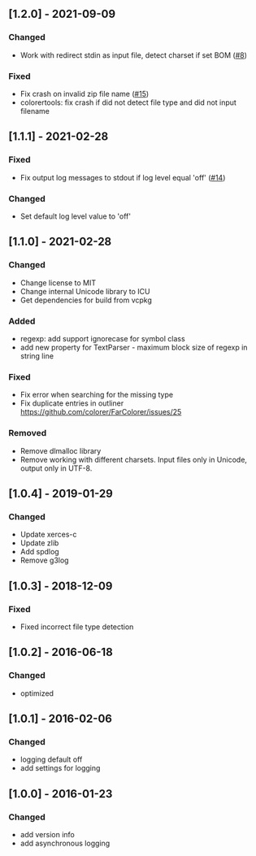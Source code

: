 ## [1.2.0] - 2021-09-09
### Changed
- Work with redirect stdin as input file, detect charset if set BOM ([#8](https://github.com/colorer/Colorer-library/issues/8))

### Fixed
- Fix crash on invalid zip file name ([#15](https://github.com/colorer/Colorer-library/issues/15))
- colorertools: fix crash if did not detect file type and did not input filename

## [1.1.1] - 2021-02-28
### Fixed
- Fix output log messages to stdout if log level equal 'off' ([#14](https://github.com/colorer/Colorer-library/issues/14))

### Changed
- Set default log level value to 'off'

## [1.1.0] - 2021-02-28
### Changed
- Change license to MIT
- Change internal Unicode library to ICU
- Get dependencies for build from vcpkg

### Added
- regexp: add support ignorecase for symbol class
- add new property for TextParser - maximum block size of regexp in string line

### Fixed
- Fix error when searching for the missing type
- Fix duplicate entries in outliner https://github.com/colorer/FarColorer/issues/25

### Removed
- Remove dlmalloc library
- Remove working with different charsets. Input files only in Unicode, output only in UTF-8.

## [1.0.4] - 2019-01-29
### Changed
- Update xerces-c
- Update zlib
- Add spdlog
- Remove g3log

## [1.0.3] - 2018-12-09
### Fixed
- Fixed incorrect file type detection

## [1.0.2] - 2016-06-18
### Changed
- optimized

## [1.0.1] - 2016-02-06
### Changed
- logging default off
- add settings for logging

## [1.0.0] - 2016-01-23
### Changed
- add version info
- add asynchronous logging



